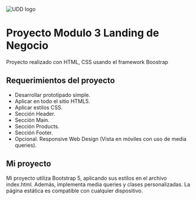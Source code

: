 ![UDD logo](https://github.com/EdduOlv/Proyecto-_Modulo1/assets/156525513/2c9572c9-af59-4edd-a716-f23cc96296b4)


# Proyecto Modulo 3 Landing de Negocio

Proyecto realizado con HTML, CSS usando el framework Boostrap

## Requerimientos del proyecto


 - Desarrollar prototipado simple.
 - Aplicar en todo el sitio HTML5.
 - Aplicar estilos CSS.
 - Sección Header.
 - Sección Main.
 - Sección Products.
 - Sección Footer.
 - Opcional. Responsive Web Design (Vista en móviles con uso de media queries).


## Mi proyecto

Mi proyecto utiliza Bootstrap 5, aplicando sus estilos en el archivo index.html. Además, implementa media queries y clases personalizadas. La página estática es compatible con cualquier dispositivo.
